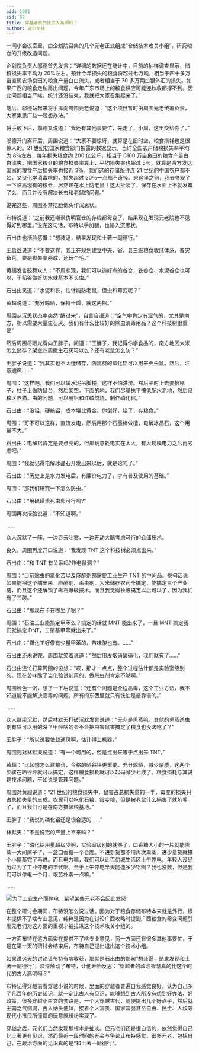 ```yaml
---
aid: 1001
zid: 62
title: 穿越者真的比古人高明吗？
author: 波尔布特
---
```


一间小会议室里，由企划院召集的几个元老正式组成“仓储技术攻关小组”，研究粮仓的升级改造问题。

企划院负责人邬德首先发言：“详细的数据还在统计中，目前的抽样调查显示，储粮损失率平均为 20%左右。预计今年损失的粮食将超过七万吨，相当于四十多万亩直属农场良田的粮食产量白白流失，或者相当于 70 多万两白银外汇的损失。如果广西的粮食走私再出问题，今年广东市场上的粮食供应可能连秋收都撑不到。因此问题相当严峻，统计还没结束，我就把大家召集起来了。”

随后，邬德站起来将手挥向周围元老说道：“这个项目暂时由周围元老统筹负责，大家集思广益一起想办法。”

将手放下后，邬德又说道：“我还有其他事要忙，先走了，小周，这里交给你了。”

邬德开门离开后，周围说道：“大家不要惊讶，就算是在旧时空，粮食损耗也是很惊人的。21 世纪初国家粮食部门披露的数据显示，当时全国农户储粮损失率平均为 8％左右，每年损失粮食约 200 亿公斤，相当于 6160 万亩良田的粮食产量白白流失。把国家粮仓的粮食损失率算上，平均损失率也超过 5％，就算是西方发达国家的粮食产后损失率也接近 3％。我们这的存储条件连 21 世纪的中国农户都不如，又没化学消毒啥的，损失超过 20％一点都不奇怪。来这里之前，我去参观了一下临高现有的粮仓，居然建在水上防老鼠！这太扯淡了，保存在水面上不就发霉了么，而且并没有解决长虫和老鼠的问题。”

说完这些，周围不禁捂脸低头作沉思状。

布特说道：“之前我还嘲讽伪明官仓的存粮都霉变了，结果现在发现元老院也不见得好到哪里。”说完这句话，布特以手加额，也陷入沉思状。

石出由也捂脸感慨：“想装逼，结果发现和土著一副德行。”

王启益说道：“不要这样，我正在规划建立中央、省、县三级粮食收储体系，备灾备荒，要是损失率两成，还玩个毛。”

黄超发言鼓舞众人：“不用悲观，我们可以造好点的谷仓，铁谷仓、水泥谷仓也可以，干稻谷做好防水就基本不长虫。”

石出由笑道：“水泥和铁，估计能防老鼠，但虫和霉变呢？”

黄超说道：“充分晾晒，保持干燥，就这两招。”

周围从沉思状态中突然“醒过来”，自言自语道：“空气中肯定有湿气的，尤其是南方，所以需要大量生石灰。我们有什么比较好的除虫消毒用品？这个科技树很重要”

然后周围将眼光看向王胖子，问道：“王胖子，我记得你学食品的，南方地区大米怎么储存？架空四周撒生石灰可以么？还有老鼠怎么防？”

王胖子说道：“我其实也不太懂储存，防鼠疫的磷化铝可以用来灭虫鼠。然后，注意通风……”

周围：“这样吧，我们可以做水泥吊脚楼，这样不怕洪涝。然后平时上去要搭梯子，柱子上做防鼠台，然后架空。下面的地，我们尽量抹平搞低配水泥地，然后储粮区养猫。虫的问题，可以用铝和红磷燃烧，制作磷化铝。”

石出由：“没铝，硬搞铝，成本堪比黄金。你倒好，烧了，存粮食。”

周围：“可不可以这样，直流发电，然后用那个石墨棒做槽，电解冰晶石，这个用量不大。”

石出由：电解铝肯定是要点亮的，但那玩意耗电实在太大，有大规模电力之后再考虑吧。”

周围：“我就记得电解冰晶石开发出来以后，就是论吨了。”

石出由：“历史上是水力发电后，有廉价电力了，才有普及使用的基础。”

周围：“那我们研究一下怎么防虫。”

石出由：“用硫磺熏死虫卵可行吗?”

周围再次捂脸说道：“不知道啊。”

……

众人沉默了一阵，一边吞云吐雾，一边开动大脑考虑可行的仓储技术。

良久，周围再度开口说道：“我发现 TNT 这个科技树必须点出来。”

石出由：“和 TNT 有关系吗?炸老鼠洞？”

周围：“目前除虫的氯化苦以及麻醉剂都需要工业生产 TNT 的中间品。换句话说如果能把这个搞出来，麻醉剂、杀虫剂、大米储存农药全搞定，能搞定三个产业链，而且这个还解锁了礁石爆破技术。而且我觉得长坡搞定以后可以了，因为我们有了三酸。”

石出由：“那现在卡在哪里了呢？”

周围：“石油工业能搞定甲苯么？搞定的话就 MNT 能出来了，一旦 MNT 搞定我们就搞定 DNT，二硝基甲苯就出来了。”

石出由：“煤化工好像有少量甲苯的，苦味酸也有。……”

石出由还未说完，周围就笑着说道：“然后用发烟硝酸硝化，我们就有了……”

石出由连忙打算周围的设想：“哎，那才一点点，整个过程估计都是实验室级别的。现在苦味酸了当化验试剂用的，做杀虫剂肯定不够啊。”

周围脸色一沉，想了一下后说道：“还有个问题是全程高毒，这个工业方法，我不知道能不能解决高毒的问题。所有的东西里就只有铵油是最靠谱的。”

……

众人继续沉默，然后林默天打破沉默发言说道：“无非是熏蒸嘛，其他的熏蒸杀虫剂有啥可以用的没？甲醛啥的会不会把虫害鼠害搞定了粮食也没法吃了？”

王胖子：“所以说要使劲通风啊，估计得上机器。”

周围则对林默天说道：“有一个可用的，但是点出来等于点出来 TNT。”

黄超：“比起想怎么建粮仓，合格的晒谷坪更重要。充分晾晒，减少杂质，这两个步骤在晒谷坪就可以搞定，这样粮食损耗就可以起码减少七成了。粮食损耗与其说是技术问题，不如说是管理问题。”

周围对黄超说道：“21 世纪的粮食损失中，鼠害占总损失量的一半，霉变的损失只占总损失量的三成。农民可以吃化石粮、霉变粮，但是被老鼠什么祸害了就坑爹了，而且我们可是在南方搞储粮基地。”

王胖子：“我说的磷化铝还是很合适的……”

林默天：“不是说铝的产量上不来吗？”

王胖子：“磷化铝用量超级少啊，实验室级别的就够了，口香糖大小的一片就能熏蒸一大间屋子了，一盒口香糖一个仓库。不进新货都不用再次熏蒸，进少量货就搞个小屋蒸完了再进。而且电力嘛，我们可以让百仞城生活区上午停电，年轻人没经历过为了工业停电的年代啊。至于上午停电半天能造多少铝啊？我也没数，但是我们可以停电一个月，艰苦朴素一点嘛。”

……

![为了工业生产而停电，希望某些元老不会因此发怒](/1001/0062/1.webp)

在整个研讨会期间，布特没怎么说过话。因为对于粮食存储布特本来就是外行，根本提供不了啥专业意见，纯粹是因为在讨论广西攻略时提到广西粮食的霉变问题引发元老们对这方面的重视才被拉进这个技术攻关小组的。

一方面布特在这方面实在提供不了啥专业意见，另一方面还有很多其他事要忙，于是在第一天的研讨会结束后，布特自己提出退出这个技术小组。

如果说这天的讨论让布特有啥收获，那就是石出由的那句“想装逼，结果发现和土著一副德行”，深深触动了布特，让他开始反思：“穿越者的政治智慧真的比这个时代的古人高明吗？”

布特记得穿越前看穿越小说的时候，里面的穿越者普遍自我感觉良好，认为自己多了几百年的历史知识，就一定比古人有见识，能够想到古人所没有想到好办法、好政策。很多穿越小白文的套路是，一个人穿越古代，随便提出几个好点子，然后就王霸之气侧漏，古人纳头便拜，接着个人富贵、国家富强甚至自由、民主、人权等现代小市民所憧憬的玩意就纷纷实现了。

穿越之后，元老们当然发现那根本是扯淡。但元老们还是很自信的，依然觉得自己比土著更有见识。然而最近一段时间的开会与争论让布特感觉，很多元老，包括自己，在政治方面的见识真的是“和土著一副德行”。
